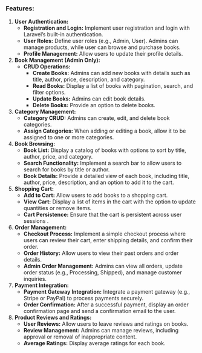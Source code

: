 ### **Features:**

1. **User Authentication:**
    - **Registration and Login:** Implement user registration and login with Laravel’s built-in authentication.
    - **User Roles:** Define user roles (e.g., Admin, User). Admins can manage products, while user can browse and purchase books.
    - **Profile Management:** Allow users to update their profile details.
2. **Book Management (Admin Only):**
    - **CRUD Operations:**
        - **Create Books:** Admins can add new books with details such as title, author, price, description, and category.
        - **Read Books:** Display a list of books with pagination, search, and filter options.
        - **Update Books:** Admins can edit book details.
        - **Delete Books:** Provide an option to delete books.
3. **Category Management:**
    - **Category CRUD:** Admins can create, edit, and delete book categories.
    - **Assign Categories:** When adding or editing a book, allow it to be assigned to one or more categories.
4. **Book Browsing:**
    - **Book List:** Display a catalog of books with options to sort by title, author, price, and category.
    - **Search Functionality:** Implement a search bar to allow users to search for books by title or author.
    - **Book Details:** Provide a detailed view of each book, including title, author, price, description, and an option to add it to the cart.
5. **Shopping Cart:**
    - **Add to Cart:** Allow users to add books to a shopping cart.
    - **View Cart:** Display a list of items in the cart with the option to update quantities or remove items.
    - **Cart Persistence:** Ensure that the cart is persistent across user sessions .
6. **Order Management:**
    - **Checkout Process:** Implement a simple checkout process where users can review their cart, enter shipping details, and confirm their order.
    - **Order History:** Allow users to view their past orders and order details.
    - **Admin Order Management:** Admins can view all orders, update order status (e.g., Processing, Shipped), and manage customer inquiries.
7. **Payment Integration:**
    - **Payment Gateway Integration:** Integrate a payment gateway (e.g., Stripe or PayPal) to process payments securely.
    - **Order Confirmation:** After a successful payment, display an order confirmation page and send a confirmation email to the user.
8. **Product Reviews and Ratings:**
    - **User Reviews:** Allow users to leave reviews and ratings on books.
    - **Review Management:** Admins can manage reviews, including approval or removal of inappropriate content.
    - **Average Ratings:** Display average ratings for each book.
